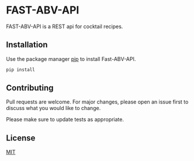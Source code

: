 # FAST-ABV-API

FAST-ABV-API is a REST api for cocktail recipes. 

## Installation

Use the package manager [pip](https://pip.pypa.io/en/stable/) to install Fast-ABV-API.

```bash
pip install 
```

## Contributing
Pull requests are welcome. For major changes, please open an issue first to discuss what you would like to change.

Please make sure to update tests as appropriate.

## License
[MIT](https://choosealicense.com/licenses/mit/)